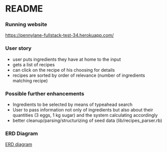 # README

### Running website
https://pennylane-fullstack-test-34.herokuapp.com/

### User story

- user puts ingredients they have at home to the input
- gets a list of recipes
- can click on the recipe of his choosing for details
- recipes are sorted by order of relevance (number of ingredients matching recipe)


### Possible further enhancements

- Ingredients to be selected by means of typeahead search
- User to pass information not only of ingredients but also about their quantities (3 eggs, 1 kg sugar) and the system calculating accordingly
- better cleanup/parsing/structurizing of seed data (lib/recipes_parser.rb)


### ERD Diagram

[ERD diagram](erd.pdf)